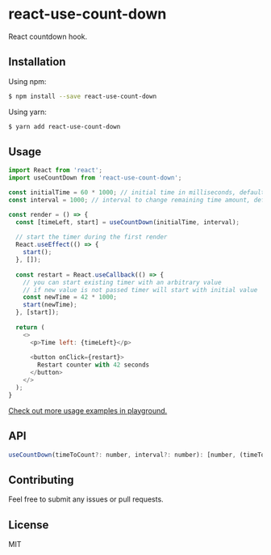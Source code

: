 # react-use-count-down

React countdown hook.

## Installation

Using npm:

```sh
$ npm install --save react-use-count-down
```

Using yarn:

```sh
$ yarn add react-use-count-down
```

## Usage
```javascript
import React from 'react';
import useCountDown from 'react-use-count-down';

const initialTime = 60 * 1000; // initial time in milliseconds, defaults to 60000
const interval = 1000; // interval to change remaining time amount, defaults to 1000

const render = () => {
  const [timeLeft, start] = useCountDown(initialTime, interval);
  
  // start the timer during the first render
  React.useEffect(() => {
    start();
  }, []);
  
  const restart = React.useCallback(() => {
    // you can start existing timer with an arbitrary value
    // if new value is not passed timer will start with initial value
    const newTime = 42 * 1000;
    start(newTime);
  }, [start]);
 
  return (
    <>
      <p>Time left: {timeLeft}</p>
 
      <button onClick={restart}>
        Restart counter with 42 seconds
      </button>
    </>
  );
}
```

[Check out more usage examples in playground.](https://stackblitz.com/edit/react-use-count-down?file=index.js "react-use-count-down on stackblitz")

## API
```javascript
useCountDown(timeToCount?: number, interval?: number): [number, (timeToCount?: number) => void]
```

## Contributing

Feel free to submit any issues or pull requests.

## License

MIT
